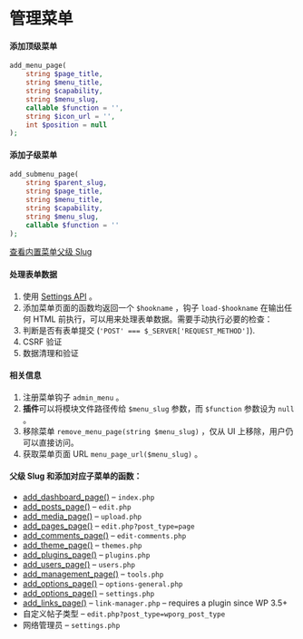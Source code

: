 # 管理菜单

#### 添加顶级菜单

```php
add_menu_page(
    string $page_title,
    string $menu_title,
    string $capability,
    string $menu_slug,
    callable $function = '',
    string $icon_url = '',
    int $position = null
);
```

#### 添加子级菜单

```php
add_submenu_page(
	string $parent_slug,
	string $page_title,
	string $menu_title,
	string $capability,
	string $menu_slug,
	callable $function = ''
);
```

[查看内置菜单父级 Slug](guan-li-cai-dan.md#fu-ji-slug)

#### 处理表单数据

1. 使用 [Settings API](settings.md) 。
2. 添加菜单页面的函数均返回一个 `$hookname` ，钩子 `load-$hookname` 在输出任何 HTML 前执行，可以用来处理表单数据。需要手动执行必要的检查：
3. 判断是否有表单提交 (`'POST' === $_SERVER['REQUEST_METHOD']`).
4. CSRF 验证
5. 数据清理和验证

#### 相关信息

1. 注册菜单钩子 `admin_menu` 。
2. **插件**可以将模块文件路径传给 `$menu_slug` 参数，而 `$function` 参数设为 `null` 。
3. 移除菜单 `remove_menu_page(string $menu_slug)` ，仅从 UI 上移除，用户仍可以直接访问。
4. 获取菜单页面 URL `menu_page_url($menu_slug)` 。

#### 父级 Slug 和添加对应子菜单的函数：

* [add\_dashboard\_page()](https://developer.wordpress.org/reference/functions/add\_dashboard\_page/) – `index.php`
* [add\_posts\_page()](https://developer.wordpress.org/reference/functions/add\_posts\_page/) – `edit.php`
* [add\_media\_page()](https://developer.wordpress.org/reference/functions/add\_media\_page/) – `upload.php`
* [add\_pages\_page()](https://developer.wordpress.org/reference/functions/add\_pages\_page/) – `edit.php?post_type=page`
* [add\_comments\_page()](https://developer.wordpress.org/reference/functions/add\_comments\_page/) – `edit-comments.php`
* [add\_theme\_page()](https://developer.wordpress.org/reference/functions/add\_theme\_page/) – `themes.php`
* [add\_plugins\_page()](https://developer.wordpress.org/reference/functions/add\_plugins\_page/) – `plugins.php`
* [add\_users\_page()](https://developer.wordpress.org/reference/functions/add\_users\_page/) – `users.php`
* [add\_management\_page()](https://developer.wordpress.org/reference/functions/add\_management\_page/) – `tools.php`
* [add\_options\_page()](https://developer.wordpress.org/reference/functions/add\_options\_page/) – `options-general.php`
* [add\_options\_page()](https://developer.wordpress.org/reference/functions/add\_options\_page/) – `settings.php`
* [add\_links\_page()](https://developer.wordpress.org/reference/functions/add\_links\_page/) – `link-manager.php` – requires a plugin since WP 3.5+
* 自定义帖子类型 – `edit.php?post_type=wporg_post_type`
* 网络管理员 – `settings.php`

